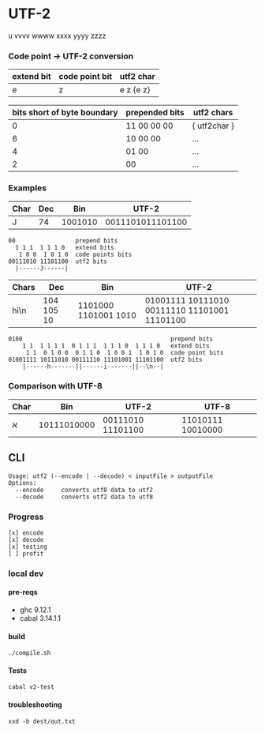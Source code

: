 # UTF-2

u vvvv wwww xxxx yyyy zzzz

### Code point → UTF-2 conversion

| extend bit | code point bit | utf2 char |
| ---------- | -------------- | --------- |
| e          | z              | e z {e z} |

| bits short of byte boundary | prepended bits | utf2 chars   |
| --------------------------- | -------------- | ------------ |
| 0                           | 11 00 00 00    | { utf2char } |
| 6                           | 10 00 00       | …            |
| 4                           | 01 00          | …            |
| 2                           | 00             | …            |

### Examples

| Char | Dec | Bin     | UTF-2            |
| ---- | --- | ------- | ---------------- |
| J    | 74  | 1001010 | 0011101011101100 |

```
00                 prepend bits
  1 1 1  1 1 1 0   extend bits
   1 0 0  1 0 1 0  code points bits
00111010 11101100  utf2 bits
  |------J------|
```

| Chars | Dec        | Bin                  | UTF-2                                        |
| ----- | ---------- | -------------------- | -------------------------------------------- |
| hi\n  | 104 105 10 | 1101000 1101001 1010 | 01001111 10111010 00111110 11101001 11101100 |

```
0100                                          prepend bits
    1 1  1 1 1 1  0 1 1 1  1 1 1 0  1 1 1 0   extend bits
     1 1  0 1 0 0  0 1 1 0  1 0 0 1  1 0 1 0  code point bits
01001111 10111010 00111110 11101001 11101100  utf2 bits
    |------h-------||------i-------||--\n--|
```

### Comparison with UTF-8

| Char | Bin         | UTF-2             | UTF-8             |
| ---- | ----------- | ----------------- | ----------------- |
| א    | 10111010000 | 00111010 11101100 | 11010111 10010000 |

## CLI

```
Usage: utf2 (--encode | --decode) < inputFile > outputFile
Options:
  --encode     converts utf8 data to utf2
  --decode     converts utf2 data to utf8
```

### Progress

    [x] encode
    [x] decode
    [x] testing
    [ ] profit

### local dev

#### pre-reqs

- ghc 9.12.1
- cabal 3.14.1.1

#### build

    ./compile.sh

#### Tests

    cabal v2-test

#### troubleshooting

    xxd -b dest/out.txt
